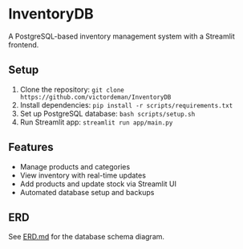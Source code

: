 # InventoryDB

A PostgreSQL-based inventory management system with a Streamlit frontend.

## Setup
1. Clone the repository: `git clone https://github.com/victordeman/InventoryDB`
2. Install dependencies: `pip install -r scripts/requirements.txt`
3. Set up PostgreSQL database: `bash scripts/setup.sh`
4. Run Streamlit app: `streamlit run app/main.py`

## Features
- Manage products and categories
- View inventory with real-time updates
- Add products and update stock via Streamlit UI
- Automated database setup and backups

## ERD
See [ERD.md](ERD.md) for the database schema diagram.
